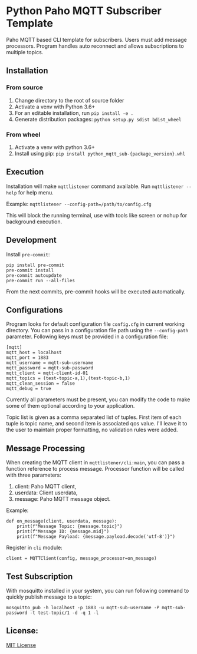 # Python Paho MQTT Subscriber Template

Paho MQTT based CLI template for subscribers. Users must add message processors. Program handles auto reconnect and
allows subscriptions to multiple topics.


## Installation

### From source

1. Change directory to the root of source folder
2. Activate a venv with Python 3.6+
3. For an editable installation, run `pip install -e .`
4. Generate distribution packages: `python setup.py sdist bdist_wheel`

### From wheel

1. Activate a venv with python 3.6+
2. Install using pip: `pip install python_mqtt_sub-{package_version}.whl`

## Execution

Installation will make `mqttlistener` command available. Run `mqttlistener --help` for help menu.

Example: `mqttlistener --config-path=/path/to/config.cfg`

This will block the running terminal, use with tools like screen or nohup for background execution.

## Development

Install `pre-commit`:

    pip install pre-commit
    pre-commit install
    pre-commit autoupdate
    pre-commit run --all-files

From the next commits, pre-commit hooks will be executed automatically.

## Configurations

Program looks for default configuration file `config.cfg` in current working directory. You can pass in a configuration
file path using the `--config-path` parameter. Following keys must be provided in a configuration file:

    [mqtt]
    mqtt_host = localhost
    mqtt_port = 1883
    mqtt_username = mqtt-sub-username
    mqtt_password = mqtt-sub-password
    mqtt_client = mqtt-client-id-01
    mqtt_topics = (test-topic-a,1),(test-topic-b,1)
    mqtt_clean_session = false
    mqtt_debug = true

Currently all parameters must be present, you can modify the code to make some of them optional according to your
application.

Topic list is given as a comma separated list of tuples. First item of each tuple is topic name, and second item is
associated qos value. I'll leave it to the user to maintain proper formatting, no validation rules were added.

## Message Processing

When creating the MQTT client in `mqttlistener/cli:main`, you can pass a function reference to process message.
Processor function will be called with three parameters:

1. client: Paho MQTT client,
2. userdata: Client userdata,
3. message: Paho MQTT message object.

Example:

    def on_message(client, userdata, message):
        print(f"Message Topic: {message.topic}")
        print(f"Message ID: {message.mid}")
        print(f"Message Payload: {message.payload.decode('utf-8')}")

Register in `cli` module:

    client = MQTTClient(config, message_processor=on_message)


## Test Subscription

With mosquitto installed in your system, you can run following command to quickly publish message to a topic:

    mosquitto_pub -h localhost -p 1883 -u mqtt-sub-username -P mqtt-sub-password -t test-topic/1 -d -q 1 -l


## License:

[MIT License](./LICENSE)
